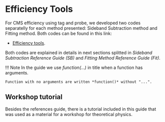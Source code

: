 # Efficiency Tools

For CMS efficiency using tag and probe, we developed two codes separatelly for each method presented: Sideband Subtraction method and Fitting method. Both codes can be found in this link:

* [Efficiency tools](https://github.com/allanjales/TagAndProbe/tree/master/efficiency_tools).

Both codes are explained in details in next sections splitted in *Sideband Subtraction Reference Guide (SB)* and *Fitting Method Reference Guide (Fit)*.

!!! Note
	In the guide we use *function(...)* in title when a function has arguments.

	Function with no arguments are written *function()* without "...".

## Workshop tutorial

Besides the references guide, there is a tutorial included in this guide that was used as a material for a workshop for theoretical physics.